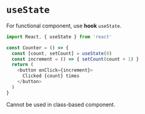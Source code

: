 # `useState`

For functional component, use **hook** `useState`.

```javascript
import React, { useState } from 'react'

const Counter = () => {
  const [count, setCount] = useState(0)
  const increment = () => { setCount(count + 1) }
  return (
    <button onClick={increment}>
      Clicked {count} times
    </button>
  )
}
```

Cannot be used in class-based component.
